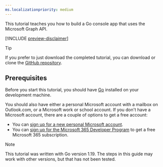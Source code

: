 ```yaml
---
ms.localizationpriority: medium
---
```


<!-- markdownlint-disable MD041 -->

This tutorial teaches you how to build a Go console app that uses the Microsoft Graph API.

[!INCLUDE [preview-disclaimer](preview-disclaimer.md)]

> [!TIP]
> If you prefer to just download the completed tutorial, you can download or clone the [GitHub repository](https://github.com/microsoftgraph/msgraph-training-go).

## Prerequisites

Before you start this tutorial, you should have [Go](https://go.dev/) installed on your development machine.

You should also have either a personal Microsoft account with a mailbox on Outlook.com, or a Microsoft work or school account. If you don't have a Microsoft account, there are a couple of options to get a free account:

- You can [sign up for a new personal Microsoft account](https://signup.live.com/signup?wa=wsignin1.0&rpsnv=12&ct=1454618383&rver=6.4.6456.0&wp=MBI_SSL_SHARED&wreply=https://mail.live.com/default.aspx&id=64855&cbcxt=mai&bk=1454618383&uiflavor=web&uaid=b213a65b4fdc484382b6622b3ecaa547&mkt=E-US&lc=1033&lic=1).
- You can [sign up for the Microsoft 365 Developer Program](https://developer.microsoft.com/microsoft-365/dev-program) to get a free Microsoft 365 subscription.

> [!NOTE]
> This tutorial was written with Go version 1.19. The steps in this guide may work with other versions, but that has not been tested.
